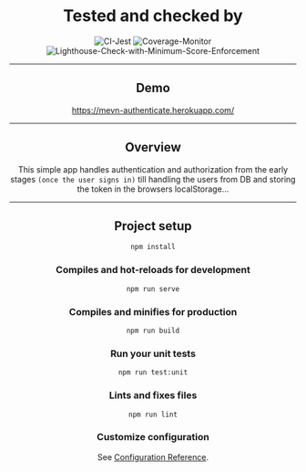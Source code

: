<div align="center">

# Tested and checked by
![CI-Jest](https://github.com/sniperadmin/mevn-frontend/workflows/CI-Jest/badge.svg)
![Coverage-Monitor](https://github.com/sniperadmin/mevn-frontend/workflows/Coverage-Monitor/badge.svg)
![Lighthouse-Check-with-Minimum-Score-Enforcement](https://github.com/sniperadmin/mevn-frontend/workflows/Lighthouse-Check-with-Minimum-Score-Enforcement/badge.svg)

----

## Demo
https://mevn-authenticate.herokuapp.com/

----

## Overview
This simple app handles authentication and authorization from the early stages 
```(once the user signs in)``` till handling the users from DB and storing the token in the browsers localStorage...

----

## Project setup
```
npm install
```

### Compiles and hot-reloads for development
```
npm run serve
```

### Compiles and minifies for production
```
npm run build
```

### Run your unit tests
```
npm run test:unit
```

### Lints and fixes files
```
npm run lint
```

### Customize configuration
See [Configuration Reference](https://cli.vuejs.org/config/).
</div>
